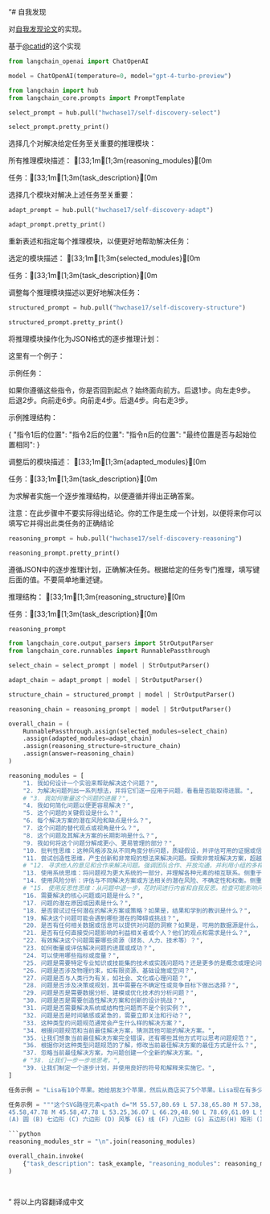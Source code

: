 “# 自我发现

对[自我发现论文](https://arxiv.org/pdf/2402.03620.pdf)的实现。

基于[@catid](https://github.com/catid/self-discover/tree/main?tab=readme-ov-file)的这个实现

```python
from langchain_openai import ChatOpenAI
```

```python
model = ChatOpenAI(temperature=0, model="gpt-4-turbo-preview")
```

```python
from langchain import hub
from langchain_core.prompts import PromptTemplate
```

```python
select_prompt = hub.pull("hwchase17/self-discovery-select")
```

```python
select_prompt.pretty_print()
```

选择几个对解决给定任务至关重要的推理模块：

所有推理模块描述：
[33;1m[1;3m{reasoning_modules}[0m

任务：[33;1m[1;3m{task_description}[0m

选择几个模块对解决上述任务至关重要：

```python
adapt_prompt = hub.pull("hwchase17/self-discovery-adapt")
```

```python
adapt_prompt.pretty_print()
```

重新表述和指定每个推理模块，以便更好地帮助解决任务：

选定的模块描述：
[33;1m[1;3m{selected_modules}[0m

任务：[33;1m[1;3m{task_description}[0m

调整每个推理模块描述以更好地解决任务：

```python
structured_prompt = hub.pull("hwchase17/self-discovery-structure")
```

```python
structured_prompt.pretty_print()
```

将推理模块操作化为JSON格式的逐步推理计划：

这里有一个例子：

示例任务：

如果你遵循这些指令，你是否回到起点？始终面向前方。后退1步。向左走9步。后退2步。向前走6步。向前走4步。后退4步。向右走3步。

示例推理结构：

{
    "指令1后的位置":
    "指令2后的位置":
    "指令n后的位置":
    "最终位置是否与起始位置相同":
}

调整后的模块描述：
[33;1m[1;3m{adapted_modules}[0m

任务：[33;1m[1;3m{task_description}[0m

为求解者实施一个逐步推理结构，以便遵循并得出正确答案。

注意：在此步骤中不要实际得出结论。你的工作是生成一个计划，以便将来你可以填写它并得出此类任务的正确结论

```python
reasoning_prompt = hub.pull("hwchase17/self-discovery-reasoning")
```

```python
reasoning_prompt.pretty_print()
```

遵循JSON中的逐步推理计划，正确解决任务。根据给定的任务专门推理，填写键后面的值。不要简单地重述键。
    
推理结构：
[33;1m[1;3m{reasoning_structure}[0m

任务：[33;1m[1;3m{task_description}[0m

```python
reasoning_prompt
```

```python
from langchain_core.output_parsers import StrOutputParser
from langchain_core.runnables import RunnablePassthrough
```

```python
select_chain = select_prompt | model | StrOutputParser()
```

```python
adapt_chain = adapt_prompt | model | StrOutputParser()
```

```python
structure_chain = structured_prompt | model | StrOutputParser()
```

```python
reasoning_chain = reasoning_prompt | model | StrOutputParser()
```

```python
overall_chain = (
    RunnablePassthrough.assign(selected_modules=select_chain)
    .assign(adapted_modules=adapt_chain)
    .assign(reasoning_structure=structure_chain)
    .assign(answer=reasoning_chain)
)
```

```python
reasoning_modules = [
    "1. 我如何设计一个实验来帮助解决这个问题？",
    "2. 为解决问题列出一系列想法，并将它们逐一应用于问题，看看是否能取得进展。",
    # "3. 我如何衡量这个问题的进展？",
    "4. 我如何简化问题以便更容易解决？",
    "5. 这个问题的关键假设是什么？",
    "6. 每个解决方案的潜在风险和缺点是什么？",
    "7. 这个问题的替代观点或视角是什么？",
    "8. 这个问题及其解决方案的长期影响是什么？",
    "9. 我如何将这个问题分解成更小、更易管理的部分？",
    "10. 批判性思维：这种风格涉及从不同角度分析问题，质疑假设，并评估可用的证据或信息。它侧重于逻辑推理、基于证据的决策制定，并识别思维中的潜在偏见或缺陷。",
    "11. 尝试创造性思维，产生创新和非常规的想法来解决问题。探索非常规解决方案，超越传统界限思考，鼓励想象力和原创性。",
    # "12. 寻求他人的意见和合作来解决问题。强调团队合作、开放沟通，并利用小组的多样化观点和专业知识来提出有效解决方案。",
    "13. 使用系统思维：将问题视为更大系统的一部分，并理解各种元素的相互联系。侧重于识别潜在原因、反馈循环和影响问题的相互依赖关系，并开发整体解决方案以解决整个系统。",
    "14. 使用风险分析：评估与不同解决方案或方法相关的潜在风险、不确定性和权衡。侧重于评估潜在后果和成功或失败的可能性，并根据风险和收益的平衡分析做出明智的决策。",
    # "15. 使用反思性思维：从问题中退一步，花时间进行内省和自我反思。检查可能影响问题解决的个人偏见、假设和心智模型，并从过去的经验中学习以改进未来的方法。",
    "16. 需要解决的核心问题或问题是什么？",
    "17. 问题的潜在原因或因素是什么？",
    "18. 是否尝试过任何潜在的解决方案或策略？如果是，结果和学到的教训是什么？",
    "19. 解决这个问题可能会遇到哪些潜在的障碍或挑战？",
    "20. 是否有任何相关数据或信息可以提供对问题的洞察？如果是，可用的数据源是什么，如何分析它们？",
    "21. 是否有任何直接受问题影响的利益相关者或个人？他们的观点和需求是什么？",
    "22. 有效解决这个问题需要哪些资源（财务、人力、技术等）？",
    "23. 如何衡量或评估解决问题的进展或成功？",
    "24. 可以使用哪些指标或度量？",
    "25. 问题是需要特定专业知识或技能集的技术或实践问题吗？还是更多的是概念或理论问题？",
    "26. 问题是否涉及物理约束，如有限资源、基础设施或空间？",
    "27. 问题是否与人类行为有关，如社会、文化或心理问题？",
    "28. 问题是否涉及决策或规划，其中需要在不确定性或竞争目标下做出选择？",
    "29. 问题是否是需要数据分析、建模或优化技术的分析问题？",
    "30. 问题是否是需要创造性解决方案和创新的设计挑战？",
    "31. 问题是否需要解决系统或结构性问题而不是个别实例？",
    "32. 问题是否是时间敏感或紧急的，需要立即关注和行动？",
    "33. 这种类型的问题规范通常会产生什么样的解决方案？",
    "34. 根据问题规范和当前最佳解决方案，猜测其他可能的解决方案。",
    "35. 让我们想象当前最佳解决方案完全错误，还有哪些其他方式可以思考问题规范？",
    "36. 根据你对这种类型问题规范的了解，修改当前最佳解决方案的最佳方式是什么？",
    "37. 忽略当前最佳解决方案，为问题创建一个全新的解决方案。",
    # "38. 让我们一步一步地思考。",
    "39. 让我们制定一个逐步计划，并使用良好的符号和解释来实施它。",
]

任务示例 = "Lisa有10个苹果。她给朋友3个苹果，然后从商店买了5个苹果。Lisa现在有多少个苹果？"

任务示例 = """这个SVG路径元素<path d="M 55.57,80.69 L 57.38,65.80 M 57.38,65.80 L 48.90,57.46 M 48.90,57.46 L
45.58,47.78 M 45.58,47.78 L 53.25,36.07 L 66.29,48.90 L 78.69,61.09 L 55.57,80.69"/>画了一个：
(A) 圆 (B) 七边形 (C) 六边形 (D) 风筝 (E) 线 (F) 八边形 (G) 五边形(H) 矩形 (I) 扇区 (J) 三角形"""

```python
reasoning_modules_str = "\n".join(reasoning_modules)
```

```python
overall_chain.invoke(
    {"task_description": task_example, "reasoning_modules": reasoning_modules_str}
)
```

```python

```

```python

```

”
将以上内容翻译成中文